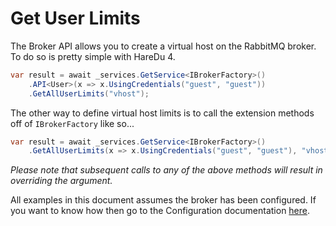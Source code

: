 # Get User Limits

The Broker API allows you to create a virtual host on the RabbitMQ broker. To do so is pretty simple with HareDu 4.

```c#
var result = await _services.GetService<IBrokerFactory>()
    .API<User>(x => x.UsingCredentials("guest", "guest"))
    .GetAllUserLimits("vhost");
```

The other way to define virtual host limits is to call the extension methods off of ```IBrokerFactory``` like so...

```c#
var result = await _services.GetService<IBrokerFactory>()
    .GetAllUserLimits(x => x.UsingCredentials("guest", "guest"), "vhost");
```

*Please note that subsequent calls to any of the above methods will result in overriding the argument.*

All examples in this document assumes the broker has been configured. If you want to know how then go to the Configuration documentation [here](https://github.com/ahives/HareDu3/blob/master/docs/configuration.md).

